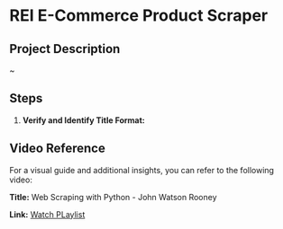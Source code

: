 # REI E-Commerce Product Scraper

## Project Description
~

## Steps
1. **Verify and Identify Title Format:** 


## Video Reference
For a visual guide and additional insights, you can refer to the following video:

**Title:** Web Scraping with Python - John Watson Rooney

**Link:** [Watch PLaylist](https://www.youtube.com/playlist?list=PLRzwgpycm-FiTz9bGQoITAzFEOJkbF6Qp)
